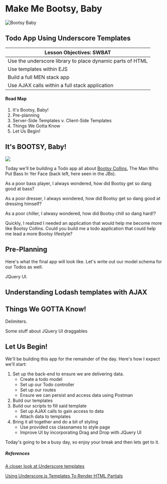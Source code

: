 # Make Me Bootsy, Baby

![Bootsy Baby](http://2ap6ndle7dn3hxy4u3p0d587.wpengine.netdna-cdn.com/wp-content/uploads/2010/11/bootsy-collins-bootzilla.jpeg)

## Todo App Using Underscore Templates

| Lesson Objectives: SWBAT                 |
| ---------------------------------------- |
| Use the underscore library to place dynamic parts of HTML |
| Use templates within EJS                 |
| Build a full MEN stack app               |
| Use AJAX calls within a full stack application |

#### Road Map

1. It's Bootsy, Baby!
2. Pre-planning
3. Server-Side Templates v. Client-Side Templates
4. Things We Gotta Know
5. Let Us Begin!

## It's BOOTSY, Baby!

![](http://okp-cdn.okayplayer.com/wp-content/uploads/2014/09/JBsPhoto.jpg)

Today we'll be building a Todo app all about [Bootsy Collins](https://en.wikipedia.org/wiki/Bootsy_Collins), The Man Who Put Bass In Yer Face (back left, here seen in the JBs).

As a poor bass player, I always wondered, how did Bootsy get so dang good at bass?

As a poor dresser, I always wondered, how did Bootsy get so dang good at dressing himself?

As a poor chiller, I alwasy wondered, how did Bootsy chill so dang hard!?

Quickly, I realized I needed an application that would help me become more like Bootsy Collins. Could you build me a todo application that could help me lead a more Bootsy lifestyle?

## Pre-Planning

Here's what the final app will look like. Let's write out our model schema for our Todos as well.

JQuery UI.

## Understanding Lodash templates with AJAX



## Things We GOTTA Know!

Delimiters.

Some stuff about JQuery UI draggables



## Let Us Begin!

We'll be building this app for the remainder of the day. Here's how I expect we'll start:

1. Set up the back-end to ensure we are delivering data.
   - Create a todo model
   - Set up our Todo controller
   - Set up our routes
   - Ensure we can persist and access data using Postman
2. Build our templates
3. Build our scripts to fill said template
   - Set up AJAX calls to gain access to data
   - Attach data to templates
4. Bring it all together and do a bit of styling
   - Use provided css classnames to style page
   - Improve UI by incorporating Drag and Drop with JQuery UI

Today's going to be a busy day, so enjoy your break and then lets get to it.

##### References

[A closer look at Underscore templates](http://www.2ality.com/2012/06/underscore-templates.html)

[Using Underscore.js Templates To Render HTML Partials](http://www.bennadel.com/blog/2411-using-underscore-js-templates-to-render-html-partials.htm)